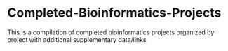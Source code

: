 # Completed-Bioinformatics-Projects
This is a compilation of completed bioinformatics projects organized by project with additional supplementary data/links
